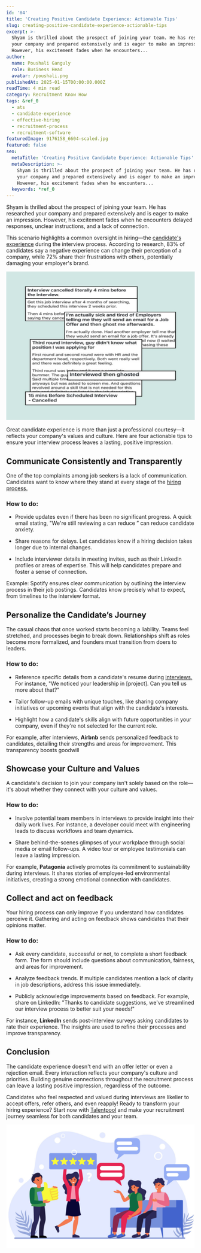 ```yaml
---
id: '84'
title: 'Creating Positive Candidate Experience: Actionable Tips'
slug: creating-positive-candidate-experience-actionable-tips
excerpt: >-
  Shyam is thrilled about the prospect of joining your team. He has researched
  your company and prepared extensively and is eager to make an impression.
  However, his excitement fades when he encounters...
author:
  name: Poushali Ganguly
  role: Business Head
  avatar: /poushali.png
publishedAt: 2025-01-15T00:00:00.000Z
readTime: 4 min read
category: Recruitment Know How
tags: &ref_0
  - ats
  - candidate-experience
  - effective-hiring
  - recruitment-process
  - recruitment-software
featuredImage: 9176158_6604-scaled.jpg
featured: false
seo:
  metaTitle: 'Creating Positive Candidate Experience: Actionable Tips'
  metaDescription: >-
    Shyam is thrilled about the prospect of joining your team. He has researched
    your company and prepared extensively and is eager to make an impression.
    However, his excitement fades when he encounters...
  keywords: *ref_0
---
```


Shyam is thrilled about the prospect of joining your team. He has researched your company and prepared extensively and is eager to make an impression. However, his excitement fades when he encounters delayed responses, unclear instructions, and a lack of connection.

This scenario highlights a common oversight in hiring—the [candidate's experience](https://www.thetalentpool.ai/blogs/actionable-tips-to-improve-candidate-experience) during the interview process. According to research, 83% of candidates say a negative experience can change their perception of a company, while 72% share their frustrations with others, potentially damaging your employer's brand.

![](images/Picture1-1024x807.jpg)

Great candidate experience is more than just a professional courtesy—it reflects your company's values and culture. Here are four actionable tips to ensure your interview process leaves a lasting, positive impression.

## Communicate Consistently and Transparently

One of the top complaints among job seekers is a lack of communication. Candidates want to know where they stand at every stage of the [hiring process.](https://www.talentpoolgrowth.com/?showSignup=true)

### How to do:

- Provide updates even if there has been no significant progress. A quick email stating, "We're still reviewing a can reduce ” can reduce candidate anxiety.

- Share reasons for delays. Let candidates know if a hiring decision takes longer due to internal changes.

- Include interviewer details in meeting invites, such as their LinkedIn profiles or areas of expertise. This will help candidates prepare and foster a sense of connection.

Example: Spotify ensures clear communication by outlining the interview process in their job postings. Candidates know precisely what to expect, from timelines to the interview format.

## Personalize the Candidate’s Journey

The casual chaos that once worked starts becoming a liability. Teams feel stretched, and processes begin to break down. Relationships shift as roles become more formalized, and founders must transition from doers to leaders.

### How to do: 

- Reference specific details from a candidate's resume during [interviews.](https://www.thetalentpool.ai/blogs/how-identify-and-avoid-interview-bias) For instance, "We noticed your leadership in \[project\]. Can you tell us more about that?"

- Tailor follow-up emails with unique touches, like sharing company initiatives or upcoming events that align with the candidate's interests.

- Highlight how a candidate's skills align with future opportunities in your company, even if they're not selected for the current role.

For example, after interviews, **Airbnb** sends personalized feedback to candidates, detailing their strengths and areas for improvement. This transparency boosts goodwill

## Showcase your Culture and Values

A candidate's decision to join your company isn't solely based on the role—it's about whether they connect with your culture and values.

### How to do:

- Involve potential team members in interviews to provide insight into their daily work lives. For instance, a developer could meet with engineering leads to discuss workflows and team dynamics.

- Share behind-the-scenes glimpses of your workplace through social media or email follow-ups. A video tour or employee testimonials can leave a lasting impression.

For example, **Patagonia** actively promotes its commitment to sustainability during interviews. It shares stories of employee-led environmental initiatives, creating a strong emotional connection with candidates.

## Collect and act on feedback

Your hiring process can only improve if you understand how candidates perceive it. Gathering and acting on feedback shows candidates that their opinions matter.

### How to do:

- Ask every candidate, successful or not, to complete a short feedback form. The form should include questions about communication, fairness, and areas for improvement.

- Analyze feedback trends. If multiple candidates mention a lack of clarity in job descriptions, address this issue immediately.

- Publicly acknowledge improvements based on feedback. For example, share on LinkedIn: "Thanks to candidate suggestions, we've streamlined our interview process to better suit your needs!"

For instance, **LinkedIn** sends post-interview surveys asking candidates to rate their experience. The insights are used to refine their processes and improve transparency.

## Conclusion

The candidate experience doesn't end with an offer letter or even a rejection email. Every interaction reflects your company's culture and priorities. Building genuine connections throughout the recruitment process can leave a lasting positive impression, regardless of the outcome. 

Candidates who feel respected and valued during interviews are likelier to accept offers, refer others, and even reapply! Ready to transform your hiring experience? Start now with [Talentpool](https://www.talentpoolgrowth.com/?showSignup=true) and make your recruitment journey seamless for both candidates and your team.

![](images/9176158_6604-1024x672.jpg)
